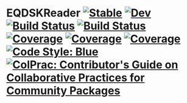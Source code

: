 # EQDSKReader [![Stable](https://img.shields.io/badge/docs-stable-blue.svg)](https://dvp.github.io/EQDSKReader.jl/stable/) [![Dev](https://img.shields.io/badge/docs-dev-blue.svg)](https://dvp.github.io/EQDSKReader.jl/dev/) [![Build Status](https://github.com/dvp/EQDSKReader.jl/actions/workflows/CI.yml/badge.svg?branch=main)](https://github.com/dvp/EQDSKReader.jl/actions/workflows/CI.yml?query=branch%3Amain) [![Build Status](https://gitlab.iterrf.ru/dvp/EQDSKReader.jl/badges/main/pipeline.svg)](https://gitlab.iterrf.ru/dvp/EQDSKReader.jl/pipelines) [![Coverage](https://gitlab.iterrf.ru/dvp/EQDSKReader.jl/badges/main/coverage.svg)](https://gitlab.iterrf.ru/dvp/EQDSKReader.jl/commits/main) [![Coverage](https://codecov.io/gh/dvp/EQDSKReader.jl/branch/main/graph/badge.svg)](https://codecov.io/gh/dvp/EQDSKReader.jl) [![Coverage](https://coveralls.io/repos/github/dvp/EQDSKReader.jl/badge.svg?branch=main)](https://coveralls.io/github/dvp/EQDSKReader.jl?branch=main) [![Code Style: Blue](https://img.shields.io/badge/code%20style-blue-4495d1.svg)](https://github.com/invenia/BlueStyle) [![ColPrac: Contributor's Guide on Collaborative Practices for Community Packages](https://img.shields.io/badge/ColPrac-Contributor's%20Guide-blueviolet)](https://github.com/SciML/ColPrac)
